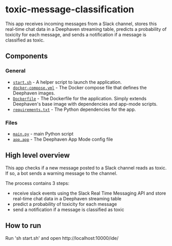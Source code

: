 # toxic-message-classification

This app receives incoming messages from a Slack channel, stores this real-time chat data in a Deephaven streaming table, predicts a probability of toxicity for each message, and sends a notification if a message is classified as toxic.

## Components

### General

* [`start.sh`](start.sh) - A helper script to launch the application.
* [`docker-compose.yml`](docker-compose.yml) - The Docker compose file that defines the Deephaven images.
* [`Dockerfile`](Dockerfile) - The Dockerfile for the application. Simply extends Deephaven's base image with dependencies and app-mode scripts.
* [`requirements.txt`](requirements.txt) - The Python dependencies for the app.

### Files

* [`main.py`](app.d/main.py) - main Python script
* [`app.app`](app.d/app.app) - The Deephaven App Mode config file


## High level overview

This app checks if a new message posted to a Slack channel reads as toxic. If so, a bot sends a warning message to the channel.

The process contains 3 steps:

 - receive slack events using the Slack Real Time Messaging API and store real-time chat data in a Deephaven streaming table
 - predict a probability of toxicity for each message
 - send a notification if a message is classified as toxic

## How to run
Run 'sh start.sh' and open http://localhost:10000/ide/ 